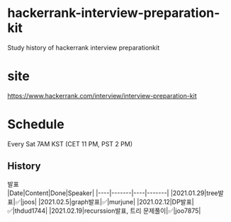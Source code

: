# hackerrank-interview-preparation-kit

Study history of hackerrank interview preparationkit


# site
https://www.hackerrank.com/interview/interview-preparation-kit


# Schedule

Every Sat 7AM KST (CET 11 PM, PST 2 PM)


## History

발표  
|Date|Content|Done|Speaker|
|----|-------|----|-------|
|2021.01.29|tree발표|✅|joos|
|2021.02.5|graph발표|✅|murjune|
|2021.02.12|DP발표|✅|thdud1744|
|2021.02.19|recurssion발표, 트리 문제풀이|✅|joo7875|


